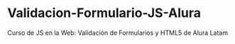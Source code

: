 # Validacion-Formulario-JS-Alura
Curso de JS en la Web: Validación de Formularios y HTML5 de Alura Latam
